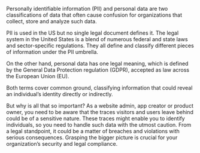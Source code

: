 Personally identifiable information (PII) and personal data are two classifications of data that often cause confusion for organizations that collect, store and analyze such data.

PII is used in the US but no single legal document defines it. The legal system in the United States is a blend of numerous federal and state laws and sector-specific regulations. They all define and classify different pieces of information under the PII umbrella.

On the other hand, personal data has one legal meaning, which is defined by the General Data Protection regulation (GDPR), accepted as law across the European Union (EU).

Both terms cover common ground, classifying information that could reveal an individual’s identity directly or indirectly.

But why is all that so important? As a website admin, app creator or product owner, you need to be aware that the traces visitors and users leave behind could be of a sensitive nature. These traces might enable you to identify individuals, so you need to handle such data with the utmost caution. From a legal standpoint, it could be a matter of breaches and violations with serious consequences. Grasping the bigger picture is crucial for your organization’s security and legal compliance.
